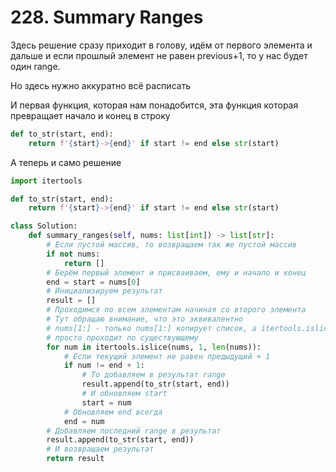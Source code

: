 # 228. Summary Ranges

Здесь решение сразу приходит в голову, идём от первого элемента и 
дальше и если прошлый элемент не равен previous+1, то у нас будет один range. 

Но здесь нужно аккуратно всё расписать


И первая функция, которая нам понадобится, эта функция которая 
превращает начало и конец в строку

```python
def to_str(start, end):
    return f'{start}->{end}' if start != end else str(start)
```

А теперь и само решение

```python
import itertools

def to_str(start, end):
    return f'{start}->{end}' if start != end else str(start)

class Solution:
    def summary_ranges(self, nums: list[int]) -> list[str]:
        # Если пустой массив, то возвращаем так же пустой массив
        if not nums:
            return []
        # Берём первый элемент и присваиваем, ему и начало и конец
        end = start = nums[0]
        # Инициализируем результат
        result = []
        # Проходимся по всем элементам начиная со второго элемента
        # Тут обращаю внимание, что это эквивалентно
        # nums[1:] - только nums[1:] копирует список, а itertools.islice 
        # просто проходит по существующему 
        for num in itertools.islice(nums, 1, len(nums)):
            # Если текущий элемент не равен предыдущий + 1 
            if num != end + 1:
                # То добавляем в результат range
                result.append(to_str(start, end))
                # И обновляем start
                start = num
            # Обновляем end всегда
            end = num
        # Добавляем последний range в результат
        result.append(to_str(start, end))
        # И возвращаем результат
        return result
```
